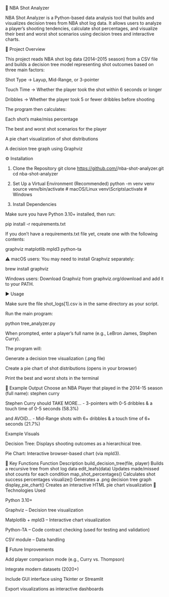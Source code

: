🏀 NBA Shot Analyzer

NBA Shot Analyzer is a Python-based data analysis tool that builds and visualizes decision trees from NBA shot log data. It allows users to analyze a player’s shooting tendencies, calculate shot percentages, and visualize their best and worst shot scenarios using decision trees and interactive charts.

📘 Project Overview

This project reads NBA shot log data (2014–2015 season) from a CSV file and builds a decision tree model representing shot outcomes based on three main factors:

Shot Type → Layup, Mid-Range, or 3-pointer

Touch Time → Whether the player took the shot within 6 seconds or longer

Dribbles → Whether the player took 5 or fewer dribbles before shooting

The program then calculates:

Each shot’s make/miss percentage

The best and worst shot scenarios for the player

A pie chart visualization of shot distributions

A decision tree graph using Graphviz

⚙️ Installation
1. Clone the Repository
git clone https://github.com/<your-username>/nba-shot-analyzer.git
cd nba-shot-analyzer

2. Set Up a Virtual Environment (Recommended)
python -m venv venv
source venv/bin/activate     # macOS/Linux
venv\Scripts\activate        # Windows

3. Install Dependencies

Make sure you have Python 3.10+ installed, then run:

pip install -r requirements.txt

If you don’t have a requirements.txt file yet, create one with the following contents:

graphviz
matplotlib
mpld3
python-ta

⚠️ macOS users: You may need to install Graphviz separately:

brew install graphviz

Windows users: Download Graphviz from graphviz.org/download
 and add it to your PATH.

▶️ Usage

Make sure the file shot_logs[1].csv is in the same directory as your script.

Run the main program:

python tree_analyzer.py


When prompted, enter a player’s full name (e.g., LeBron James, Stephen Curry).

The program will:

Generate a decision tree visualization (.png file)

Create a pie chart of shot distributions (opens in your browser)

Print the best and worst shots in the terminal

🧠 Example Output
Choose an NBA Player that played in the 2014-15 season (full name): stephen curry

Stephen Curry should TAKE MORE...
    - 3-pointers with 0-5 dribbles & a touch time of 0-5 seconds (58.3%)

and AVOID...
    - Mid-Range shots with 6+ dribbles & a touch time of 6+ seconds (21.7%)

Example Visuals

Decision Tree: Displays shooting outcomes as a hierarchical tree.

Pie Chart: Interactive browser-based chart (via mpld3).

🧩 Key Functions
Function	Description
build_decision_tree(file, player)	Builds a recursive tree from shot log data
edit_leafs(data)	Updates made/missed shot counts for each condition
map_shot_percentages()	Calculates shot success percentages
visualize()	Generates a .png decision tree graph
display_pie_chart()	Creates an interactive HTML pie chart visualization
🧰 Technologies Used

Python 3.10+

Graphviz – Decision tree visualization

Matplotlib + mpld3 – Interactive chart visualization

Python-TA – Code contract checking (used for testing and validation)

CSV module – Data handling

🚀 Future Improvements

Add player comparison mode (e.g., Curry vs. Thompson)

Integrate modern datasets (2020+)

Include GUI interface using Tkinter or Streamlit

Export visualizations as interactive dashboards
